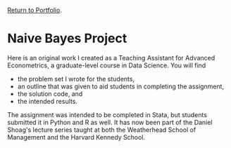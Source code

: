 [Return to Portfolio](https://kgalvancuesta.github.io/portfolio/).
# Naive Bayes Project
Here is an original work I created as a Teaching Assistant for Advanced Econometrics, a graduate-level course in Data Science. You will find 
* the problem set I wrote for the students, 
* an outline that was given to aid students in completing the assignment, 
* the solution code, and 
* the intended results.  

The assignment was intended to be completed in Stata, but students submitted it in Python and R as well. It has now been part of the Daniel Shoag's lecture series taught at both the Weatherhead School of Management and the Harvard Kennedy School.
